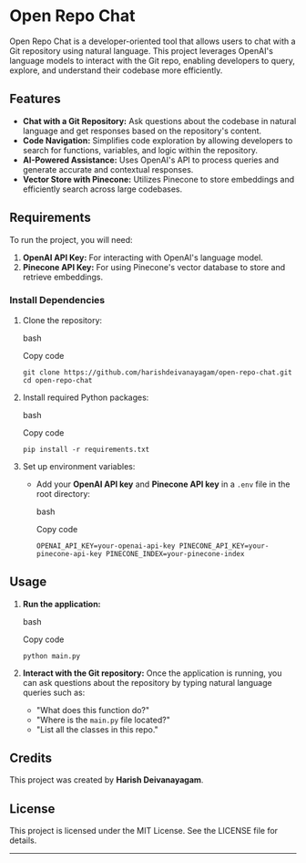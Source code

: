 Open Repo Chat
=============

Open Repo Chat is a developer-oriented tool that allows users to chat with a Git repository using natural language. This project leverages OpenAI's language models to interact with the Git repo, enabling developers to query, explore, and understand their codebase more efficiently.

Features
--------

*   **Chat with a Git Repository:** Ask questions about the codebase in natural language and get responses based on the repository's content.
*   **Code Navigation:** Simplifies code exploration by allowing developers to search for functions, variables, and logic within the repository.
*   **AI-Powered Assistance:** Uses OpenAI's API to process queries and generate accurate and contextual responses.
*   **Vector Store with Pinecone:** Utilizes Pinecone to store embeddings and efficiently search across large codebases.

Requirements
------------

To run the project, you will need:

1.  **OpenAI API Key:** For interacting with OpenAI's language model.
2.  **Pinecone API Key:** For using Pinecone's vector database to store and retrieve embeddings.

### Install Dependencies

1.  Clone the repository:
    
    bash
    
    Copy code
    
    `git clone https://github.com/harishdeivanayagam/open-repo-chat.git cd open-repo-chat`
    
2.  Install required Python packages:
    
    bash
    
    Copy code
    
    `pip install -r requirements.txt`
    
3.  Set up environment variables:
    
    *   Add your **OpenAI API key** and **Pinecone API key** in a `.env` file in the root directory:
        
        bash
        
        Copy code
        
        `OPENAI_API_KEY=your-openai-api-key PINECONE_API_KEY=your-pinecone-api-key PINECONE_INDEX=your-pinecone-index`
        

Usage
-----

1.  **Run the application:**
    
    bash
    
    Copy code
    
    `python main.py`
    
2.  **Interact with the Git repository:** Once the application is running, you can ask questions about the repository by typing natural language queries such as:
    
    *   "What does this function do?"
    *   "Where is the `main.py` file located?"
    *   "List all the classes in this repo."

Credits
-------

This project was created by **Harish Deivanayagam**.

License
-------

This project is licensed under the MIT License. See the LICENSE file for details.

* * *
